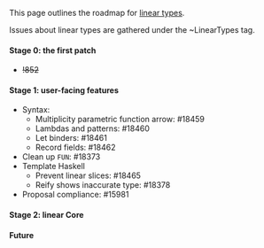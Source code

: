 This page outlines the roadmap for [linear types](linear-types).

Issues about linear types are gathered under the ~LinearTypes tag.

#### Stage 0: the first patch

- ~~!852~~

#### Stage 1: user-facing features

- Syntax:
  - Multiplicity parametric function arrow: #18459
  - Lambdas and patterns: #18460
  - Let binders: #18461
  - Record fields: #18462
- Clean up `FUN`: #18373
- Template Haskell
  - Prevent linear slices: #18465
  - Reify shows inaccurate type: #18378
- Proposal compliance: #15981

#### Stage 2: linear Core

#### Future